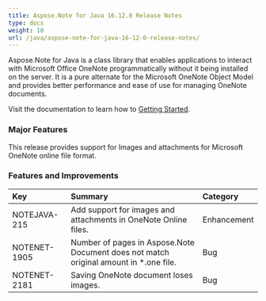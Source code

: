 ```yaml
---
title: Aspose.Note for Java 16.12.0 Release Notes
type: docs
weight: 10
url: /java/aspose-note-for-java-16-12-0-release-notes/
---
```


Aspose.Note for Java is a class library that enables applications to interact with Microsoft Office OneNote programmatically without it being installed on the server. It is a pure alternate for the Microsoft OneNote Object Model and provides better performance and ease of use for managing OneNote documents.

Visit the documentation to learn how to [Getting Started](/note/java/getting-started-html/).
### **Major Features**
This release provides support for Images and attachments for Microsoft OneNote online file format.
### **Features and Improvements**

|**Key**|**Summary**|**Category**|
| :- | :- | :- |
|NOTEJAVA-215|Add support for images and attachments in OneNote Online files.|Enhancement|
|NOTENET-1905|Number of pages in Aspose.Note Document does not match original amount in *.one file.|Bug|
|NOTENET-2181|Saving OneNote document loses images.|Bug|


